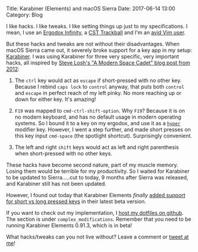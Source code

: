 Title: Karabiner (Elements) and macOS Sierra
Date: 2017-06-14 13:00
Category: Blog

I like hacks. I like tweaks. I like setting things up just to my
specifications. I mean, I use an [Ergodox
Infinity](https://input.club/devices/infinity-ergodox/), a [CST
Trackball](http://clearlysuperiortech.com/cst2545-5wproductpage.html) and I'm
an [avid Vim user](https://github.com/basepi/dotfiles/blob/master/vim/vimrc).

But these hacks and tweaks are not without their disadvantages. When macOS
Sierra came out, it severely broke support for a key app in my setup:
[Karabiner](https://pqrs.org/osx/karabiner/). I was using Karabiner for three
very specific, very important hacks, all inspired by [Steve Losh's "A Modern
Space Cadet" blog post from
2012](http://stevelosh.com/blog/2012/10/a-modern-space-cadet/):

1. The `ctrl` key would act as `escape` if short-pressed with no other key.
   Because I rebind `caps lock` to `control` anyway, that puts both `control`
   and `escape` in perfect reach of my left pinky.  No more reaching up or down
   for either key.  It's amazing!

2. `F19` was mapped to `cmd-ctrl-shift-option`. Why `F19`? Because it is on no
   modern keyboard, and has no default usage in modern operating systems. So I
   bound it to a key on my ergodox, and use it as a
   [`hyper`](http://stevelosh.com/blog/2012/10/a-modern-space-cadet/#hyper)
   modifier key.  However, I went a step further, and made short presses on
   this key input `cmd-space` (the spotlight shortcut). Surprisingly convenient.

3. The left and right `shift` keys would act as left and right parenthesis when
   short-pressed with no other keys.

These hacks have become second nature, part of my muscle memory. Losing them
would be terrible for my productivity. So I waited for Karabiner to be updated
to Sierra.....cut to today, 9 months after Sierra was released, and Karabiner
still has not been updated.

However, I found out today that Karabiner Elements *finally* [added support for
short vs long pressed
keys](http://cmsj.net/2017/06/13/karabiner-elements-sierra-hyper.html) in their
latest beta version.

If you want to check out my implementation, I [host my dotfiles on
github](https://github.com/basepi/dotfiles/blob/master/misc/config/karabiner/karabiner.json).
The section is under `complex_modifications`. Remember that you need to be
running Karabiner Elements 0.91.3, which is in beta!

What hacks/tweaks can you not live without? Leave a comment or [tweet at
me](https://twitter.com/basepi)!
